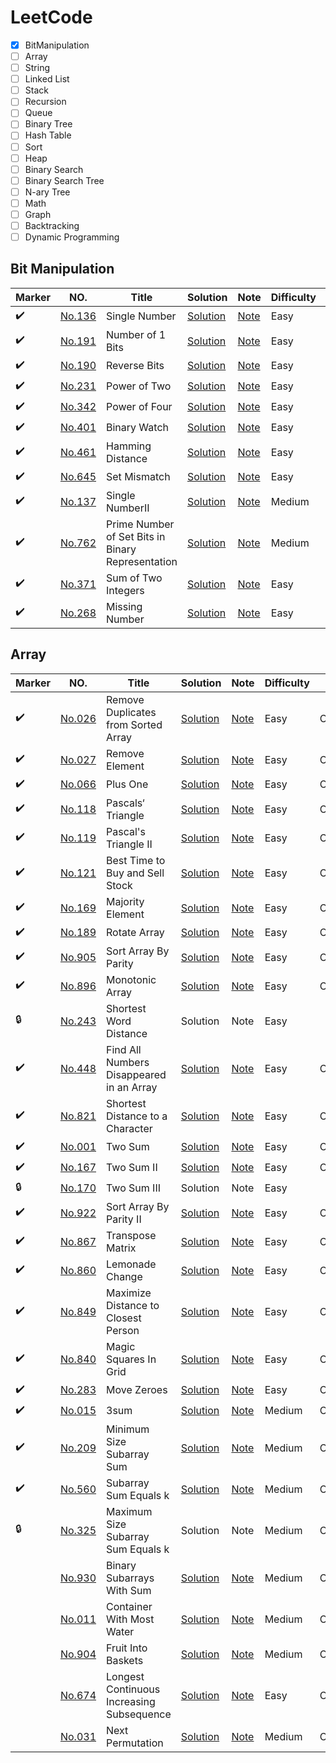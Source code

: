 # LeetCode

- [x] BitManipulation
- [ ] Array
- [ ] String 
- [ ] Linked List
- [ ] Stack
- [ ] Recursion 
- [ ] Queue 
- [ ] Binary Tree
- [ ] Hash Table
- [ ] Sort
- [ ] Heap
- [ ] Binary Search
- [ ] Binary Search Tree
- [ ] N-ary Tree
- [ ] Math
- [ ] Graph
- [ ] Backtracking
- [ ] Dynamic Programming

## Bit Manipulation
|Marker|NO.|Title|Solution|Note|Difficulty|Time|Space|Tag|
|:---|---|-----|--------|----|----------|----|-----|---|
|✔️|[No.136](https://leetcode.com/problems/single-number/)|Single Number|[Solution](./136/Code.java)|[Note](./136/Note.text)|Easy|O(n)|O(1)|Bit Manipulation|
| ✔️|[No.191](https://leetcode.com/problems/number-of-1-bits/)|Number of 1 Bits|[Solution](./191/Code.java)|[Note](./191/Note.text)|Easy|O(1)|O(1)|Bit Manipulation|
| ✔️|[No.190](https://leetcode.com/problems/reverse-bits/)|Reverse Bits|[Solution](./190/Code.java)|[Note](./190/Note.text)|Easy|O(1)|O(1)|Bit Manipulation|
|✔️ |[No.231](https://leetcode.com/problems/power-of-two/)|Power of Two|[Solution](./231/Code.java)|[Note](./231/Note.text)|Easy|O(1)|O(1)|Bit Manipulation|
|✔️ |[No.342](https://leetcode.com/problems/power-of-four/submissions/)|Power of Four|[Solution](./342/Code.java)|[Note](./342/Note.text)|Easy|O(1)|O(1)|Bit Manipulation|
|✔️ |[No.401](https://leetcode.com/problems/binary-watch/)|Binary Watch|[Solution](./401/Code.java)|[Note](./401/Note.text)|Easy|O(1)|O(1)|Bit Manipulation|
|✔️ |[No.461](https://leetcode.com/problems/hamming-distance/)|Hamming Distance|[Solution](./461/Code.java)|[Note](./461/Note.text)|Easy|O(1)|O(1)|Bit Manipulation|
|✔️ |[No.645](https://leetcode.com/problems/set-mismatch/)|Set Mismatch|[Solution](./645/Code.java)|[Note](./645/Note.text)|Easy|O(n)|O(1)|Bit Manipulation|
|✔️|[No.137](https://leetcode.com/problems/single-number-ii/)|Single NumberII|[Solution](./137/Code.java)|[Note](./137/Note.text)|Medium|O(n)|O(1)|Bit Manipulation|
|✔️|[No.762](https://leetcode.com/problems/prime-number-of-set-bits-in-binary-representation/)|Prime Number of Set Bits in Binary Representation|[Solution](./762/Code.java)|[Note](./762/Note.text)|Medium|O(1)|O(1)|Bit Manipulation|
|✔️ |[No.371](https://leetcode.com/problems/sum-of-two-integers/)|Sum of Two Integers|[Solution](./371/Code.java)|[Note](./371/Note.text)|Easy|O(1)|O(1)|Bit Manipulation|
|✔️ |[No.268](https://leetcode.com/problems/missing-number/)|Missing Number|[Solution](./268/Code.java)|[Note](./268/Note.text)|Easy|O(n)|O(1)|Bit Manipulation,Math|
 
 ## Array
|Marker|NO.|Title|Solution|Note|Difficulty|Time|Space|Tag|
|:---|---|-----|--------|----|----------|----|-----|---|
|✔️ |[No.026](https://leetcode.com/problems/remove-duplicates-from-sorted-array/)|Remove Duplicates from Sorted Array|[Solution](./026/Code.java)|[Note](./026/Note.text)|Easy|O(n)|O(1)|Two points|
|✔️ |[No.027](https://leetcode.com/problems/remove-element/)|Remove Element|[Solution](./027/Code.java)|[Note](./027/Node.text)|Easy|O(n)|O(1)|Two points|
|✔️ |[No.066](https://leetcode.com/problems/plus-one/)|Plus One|[Solution](./066/Code.java)|[Note](./066/Note.text)|Easy|O(n)|O(n)❓||
|✔️ | [No.118](https://leetcode.com/problems/pascals-triangle/)|Pascals‘ Triangle|[Solution](./118/Code.java)|[Note](./118/Note.text)|Easy|O(n^2)|O(1)| |
|✔️ |[No.119](https://leetcode.com/problems/pascals-triangle-ii/)|Pascal's Triangle II|[Solution](./119/Code.java)|[Note](./119/Note.text)|Easy|O(n^2)|O(1)||
|✔️ |[No.121](https://leetcode.com/problems/best-time-to-buy-and-sell-stock/)|Best Time to Buy and Sell Stock|[Solution](./121/Code.java)|[Note](./121/Note.text)|Easy|O(n)|O(1)|Array|
|✔️ |[No.169](https://leetcode.com/problems/majority-element/)|Majority Element|[Solution](./169/Code.java)|[Note](./169/Note.text)|Easy|O(n)|O(1)||
|✔️ |[No.189](https://leetcode.com/problems/rotate-array/)|Rotate Array|[Solution](./189/Code.java)|[Note](./189/Note.text)|Easy|O(n)|O(1)||
|✔️ |[No.905](https://leetcode.com/problems/sort-array-by-parity/)|Sort Array By Parity|[Solution](./905/Code.java)|[Note](./905/Note.text)|Easy|O(n)|O(1)||
|✔️ |[No.896](https://leetcode.com/problems/monotonic-array/)|Monotonic Array|[Solution](./896/Code.java)|[Note](./896/Note.text)|Easy|O(n)|O(1)||
|🔒 |[No.243](https://leetcode.com/problems/shortest-word-distance/)|Shortest Word Distance|Solution|Note|Easy| | ||
|✔️ |[No.448](https://leetcode.com/problems/find-all-numbers-disappeared-in-an-array/)|Find All Numbers Disappeared in an Array|[Solution](./448/Code.java)|[Note](./448/Note.text)|Easy|O(n)|O(1)||
|✔️ |[No.821](https://leetcode.com/problems/shortest-distance-to-a-character/)|Shortest Distance to a Character|[Solution](./821/Code.java)|[Note](./821/Note.text)|Easy|O(n)|O(n)||
|✔️ |[No.001](https://leetcode.com/problems/two-sum/)|Two Sum|[Solution](./001/Code.java)|[Note](./001/Note.text)|Easy|O(n)|O(n)||
|✔️ |[No.167](https://leetcode.com/problems/two-sum-ii-input-array-is-sorted/)|Two Sum II|[Solution](./167/Code.java)|[Note](./167/Note.text)|Easy|O(n)|O(1)||
|🔒 |[No.170](https://leetcode.com/problems/two-sum-iii-data-structure-design/)|Two Sum III|Solution|Note|Easy| | ||
|✔️ |[No.922](https://leetcode.com/problems/sort-array-by-parity-ii/)|Sort Array By Parity II|[Solution](./922/Code.java)|[Note](./922/Note.text)|Easy|O(n)|O(1)|two pointer|
|✔️ |[No.867](https://leetcode.com/problems/transpose-matrix/)|Transpose Matrix|[Solution](./868/Code.java)|[Note](./868/Note.text)|Easy|O(n)|O(n)||
|✔️ |[No.860](https://leetcode.com/problems/lemonade-change/)|Lemonade Change|[Solution](./860/Code.java)|[Note](./860/Note.text)|Easy|O(n)|O(n)||
|✔️ |[No.849](https://leetcode.com/problems/maximize-distance-to-closest-person/)|Maximize Distance to Closest Person|[Solution](./849/Code.java)|[Note](./849/Note.text)|Easy|O(n)|O(1)||
|✔️ |[No.840](https://leetcode.com/problems/magic-squares-in-grid/)|Magic Squares In Grid|[Solution](./840/Code.java)|[Note](./840/Note.text)|Easy|O(n)|O(1)||
|✔️ |[No.283](https://leetcode.com/problems/move-zeroes/)|Move Zeroes|[Solution](./283/Code.java)|[Note](./283/Note.text)|Easy|O(n)|O(1)||
|✔️ |[No.015](https://leetcode.com/problems/3sum/)|3sum|[Solution](./015/Code.java)|[Note](./015/Note.text)|Medium|O(n^2)|O(n)||
|✔️ |[No.209](https://leetcode.com/problems/minimum-size-subarray-sum/)|Minimum Size Subarray Sum|[Solution](./209/Code.java)|[Note](./209/Note.text)|Medium|O(n)|O(1)|two pointer|
|✔️ |[No.560](https://leetcode.com/problems/subarray-sum-equals-k/)|Subarray Sum Equals k|[Solution](./560/Code.java)|[Note](./560/Note.text)|Medium|O(n)|O(1)|prefix sum|
|🔒 |[No.325](https://leetcode.com/problems/maximum-size-subarray-sum-equals-k/)|Maximum Size Subarray Sum Equals k|Solution|Note|Medium|O(n)|O(n)|prefix sum|
| |[No.930](https://leetcode.com/problems/binary-subarrays-with-sum/)|Binary Subarrays With Sum|[Solution](./930/Code.java)|[Note](./930/Note.text)|Medium|O(n)|O(n)|prefix sum|
| |[No.011](https://leetcode.com/problems/container-with-most-water/submissions/)|Container With Most Water|[Solution](./011/Code.java)|[Note](./011/Note.text)|Medium|O(n)|O(1)|two pointer|
| |[No.904](https://leetcode.com/problems/fruit-into-baskets/)|Fruit Into Baskets|[Solution](./904/Code.java)|[Note](./904/Note.text)|Medium|O(n)|O(1)|two pointer|
| |[No.674](https://leetcode.com/problems/longest-continuous-increasing-subsequence/)|Longest Continuous Increasing Subsequence|[Solution](./674/Code.java)|[Note](./674/Note.text)|Easy|O(n)|O(1)||
| |[No.031](https://leetcode.com/problems/next-permutation/)|Next Permutation|[Solution](./031/Code.java)|[Note](./031/Note.text)|Medium|O(nlogn)|O(1)||
